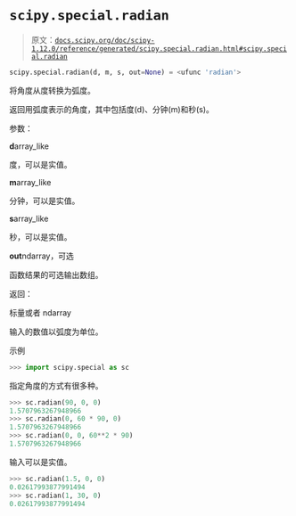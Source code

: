 # `scipy.special.radian`

> 原文：[`docs.scipy.org/doc/scipy-1.12.0/reference/generated/scipy.special.radian.html#scipy.special.radian`](https://docs.scipy.org/doc/scipy-1.12.0/reference/generated/scipy.special.radian.html#scipy.special.radian)

```py
scipy.special.radian(d, m, s, out=None) = <ufunc 'radian'>
```

将角度从度转换为弧度。

返回用弧度表示的角度，其中包括度(d)、分钟(m)和秒(s)。

参数：

**d**array_like

度，可以是实值。

**m**array_like

分钟，可以是实值。

**s**array_like

秒，可以是实值。

**out**ndarray，可选

函数结果的可选输出数组。

返回：

标量或者 ndarray

输入的数值以弧度为单位。

示例

```py
>>> import scipy.special as sc 
```

指定角度的方式有很多种。

```py
>>> sc.radian(90, 0, 0)
1.5707963267948966
>>> sc.radian(0, 60 * 90, 0)
1.5707963267948966
>>> sc.radian(0, 0, 60**2 * 90)
1.5707963267948966 
```

输入可以是实值。

```py
>>> sc.radian(1.5, 0, 0)
0.02617993877991494
>>> sc.radian(1, 30, 0)
0.02617993877991494 
```
